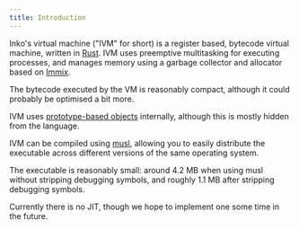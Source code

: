 ```yaml
---
title: Introduction
---
```

<!-- vale off -->

Inko's virtual machine ("IVM" for short) is a register based, bytecode virtual
machine, written in [Rust](https://www.rust-lang.org/). IVM uses preemptive
multitasking for executing processes, and manages memory using a garbage
collector and allocator based on [Immix][immix].

The bytecode executed by the VM is reasonably compact, although it could
probably be optimised a bit more.

IVM uses [prototype-based objects][prototypes] internally, although this is
mostly hidden from the language.

IVM can be compiled using [musl](https://www.musl-libc.org/), allowing you to
easily distribute the executable across different versions of the same operating
system.

The executable is reasonably small: around 4.2 MB when using musl without
stripping debugging symbols, and roughly 1.1 MB after stripping debugging
symbols.

Currently there is no JIT, though we hope to implement one some time in the
future.

[immix]: http://www.cs.utexas.edu/users/speedway/DaCapo/papers/immix-pldi-2008.pdf
[prototypes]: https://en.wikipedia.org/wiki/Prototype-based_programming
